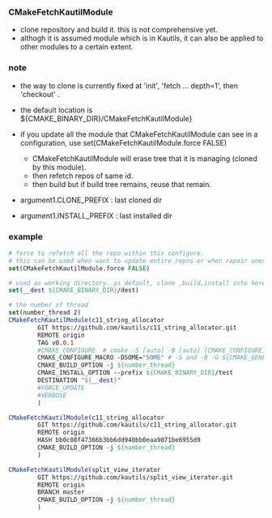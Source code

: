 ### CMakeFetchKautilModule
* clone repository and build it. this is not comprehensive yet.
* althogh it is assumed module which is in Kautils, it can also be applied to other modules to a certain extent.
### note 
* the way to clone is currently fixed at 'init', 'fetch ... depth=1', then 'checkout' .  
* the default location is ${CMAKE_BINARY_DIR}/CMakeFetchKautilModule} 
* if you update all the module that CMakeFetchKautilModule can see in a configuration, use set(CMakeFetchKautilModule.force FALSE)  
    * CMakeFetchKautilModule will erase tree that it is managing (cloned by this module).  
    * then refetch repos of same id.
    * then build but if build tree remains, reuse that remain.

* argument1.CLONE_PREFIX : last cloned dir
* argument1.INSTALL_PREFIX : last installed dir
### example
```cmake
# force to refetch all the repo within this configure.
# this can be used when want to update entire repos or when repair unexpectedly erased binaries. 
set(CMakeFetchKautilModule.force FALSE) 

# used as working directory. as default, clone ,build,install into here.     
set(__dest ${CMAKE_BINARY_DIR}/dest)

# the number of thread 
set(number_thread 2)
CMakeFetchKautilModule(c11_string_allocator
        GIT https://github.com/kautils/c11_string_allocator.git 
        REMOTE origin 
        TAG v0.0.1
        #CMAKE_CONFIGURE  # cmake -S [auto] -B [auto] [CMAKE_CONFIGURE] [CMAKE_CONFIGURE_MACRO]  
        CMAKE_CONFIGURE_MACRO -DSOME="SOME" # -S and -B -G ${CMAKE_GENERATOR} is automatically filled. it is possilbe to specify other options from here.
        CMAKE_BUILD_OPTION -j ${number_thread}
        CMAKE_INSTALL_OPTION --prefix ${CMAKE_BINARY_DIR}/test
        DESTINATION "${__dest}"
        #FORCE_UPDATE
        #VERBOSE
        )

CMakeFetchKautilModule(c11_string_allocator
        GIT https://github.com/kautils/c11_string_allocator.git 
        REMOTE origin 
        HASH bb0c08f47366b3bb6dd940bb0eaa9071be6955d9
        CMAKE_BUILD_OPTION -j ${number_thread}
        )

CMakeFetchKautilModule(split_view_iterator
        GIT https://github.com/kautils/split_view_iterator.git 
        REMOTE origin 
        BRANCH master
        CMAKE_BUILD_OPTION -j ${number_thread}
        )
```